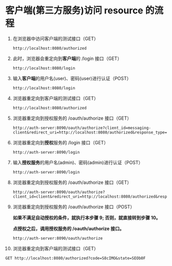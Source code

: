 # 客户端(第三方服务)访问 resource 的流程

1. 在浏览器中访问客户端的测试接口（GET）
   ```
   http://localhost:8080/authorized
   ```

2. 此时，浏览器会重定向到**客户端**的 /login 接口（GET）
   ```
   http://localhost:8080/login
   ```

3. 输入**客户端**的用户名(user)、密码(user)进行认证（POST）
   ```
   http://localhost:8080/login
   ```

4. 浏览器重定向到客户端的测试接口（GET）
   ```
   http://localhost:8080/authorized
   ```

5. 浏览器重定向到授权服务的 /oauth/authorize 接口（GET）
   ```
   http://auth-server:8090/oauth/authorize?client_id=messaging-client&redirect_uri=http://localhost:8080/authorized&response_type=code&scope=read%20write&state=lvo5NL
   ```
   
6. 浏览器重定向到**授权**服务的 /login 接口（GET）
   ```
   http://auth-server:8090/login
   ```

7. 输入**授权服务**的用户名(admin)、密码(admin)进行认证（POST）
   ```
   http://auth-server:8090/login
   ```
   
8. 浏览器重定向到授权服务的 /oauth/authorize 接口（GET）
   ```
   http://auth-server:8090/oauth/authorize?client_id=client&redirect_uri=http://localhost:8080/authorized&response_type=code&scope=read%20write&state=SEOb0F
   ```

9. 浏览器重定向到授权服务的 /oauth/authorize 接口（POST）

   **如果不满足自动授权的条件，就执行本步骤 9; 否则，就直接转到步骤 10。**

   **点授权之后，调用授权服务的 /oauth/authorize 接口。**

   ```
   http://auth-server:8090/oauth/authorize
   ```

10. 浏览器重定向到客户端的测试接口（GET）
   ```
   GET http://localhost:8080/authorized?code=S8cIMO&state=SEOb0F
   ```
